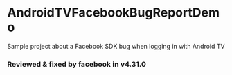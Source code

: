 # AndroidTVFacebookBugReportDemo
Sample project about a Facebook SDK bug when logging in with Android TV


### Reviewed & fixed by facebook in v4.31.0
